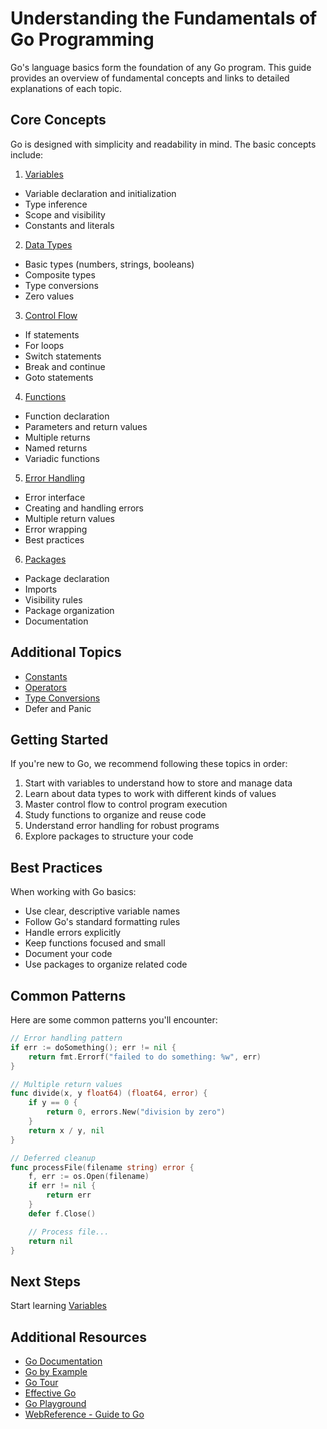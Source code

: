 # Understanding the Fundamentals of Go Programming

Go's language basics form the foundation of any Go program. This guide provides an overview of fundamental concepts and links to detailed explanations of each topic.

## Core Concepts

Go is designed with simplicity and readability in mind. The basic concepts include:

1. [Variables](2.1_variables.md)

- Variable declaration and initialization
- Type inference
- Scope and visibility
- Constants and literals

2. [Data Types](2.2_data_types.md)

- Basic types (numbers, strings, booleans)
- Composite types
- Type conversions
- Zero values

3. [Control Flow](2.5_control_flow.md)

- If statements
- For loops
- Switch statements
- Break and continue
- Goto statements

4. [Functions](2.6_functions.md)

- Function declaration
- Parameters and return values
- Multiple returns
- Named returns
- Variadic functions

5. [Error Handling](2.8_error_handling.md)

- Error interface
- Creating and handling errors
- Multiple return values
- Error wrapping
- Best practices

6. [Packages](2.7_packages.md)

- Package declaration
- Imports
- Visibility rules
- Package organization
- Documentation

## Additional Topics

- [Constants](2.3_constants.md)
- [Operators](2.4_operators.md)
- [Type Conversions](2.9_type_conversions.md)
- Defer and Panic

## Getting Started

If you're new to Go, we recommend following these topics in order:

1. Start with variables to understand how to store and manage data
2. Learn about data types to work with different kinds of values
3. Master control flow to control program execution
4. Study functions to organize and reuse code
5. Understand error handling for robust programs
6. Explore packages to structure your code

## Best Practices

When working with Go basics:

- Use clear, descriptive variable names
- Follow Go's standard formatting rules
- Handle errors explicitly
- Keep functions focused and small
- Document your code
- Use packages to organize related code

## Common Patterns

Here are some common patterns you'll encounter:

```go
// Error handling pattern
if err := doSomething(); err != nil {
    return fmt.Errorf("failed to do something: %w", err)
}

// Multiple return values
func divide(x, y float64) (float64, error) {
    if y == 0 {
        return 0, errors.New("division by zero")
    }
    return x / y, nil
}

// Deferred cleanup
func processFile(filename string) error {
    f, err := os.Open(filename)
    if err != nil {
        return err
    }
    defer f.Close()

    // Process file...
    return nil
}
```

## Next Steps

Start learning [Variables](2.1_variables.md)

## Additional Resources

- [Go Documentation](https://go.dev/doc)
- [Go by Example](https://gobyexample.com)
- [Go Tour](https://go.dev/tour/welcome/1)
- [Effective Go](https://go.dev/doc/effective_go)
- [Go Playground](https://go.dev/play)
- [WebReference - Guide to Go](https://webreference.com/go)
